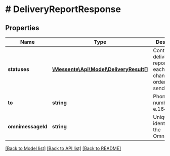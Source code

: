 # # DeliveryReportResponse

## Properties

Name | Type | Description | Notes
------------ | ------------- | ------------- | -------------
**statuses** | [**\Messente\Api\Model\DeliveryResult[]**](DeliveryResult.md) | Contains the delivery reports for each channnel, ordered by send order | 
**to** | **string** | Phone number in e.164 format | 
**omnimessageId** | **string** | Unique identifier for the Omnimessage | 

[[Back to Model list]](../../README.md#documentation-for-models) [[Back to API list]](../../README.md#documentation-for-api-endpoints) [[Back to README]](../../README.md)


